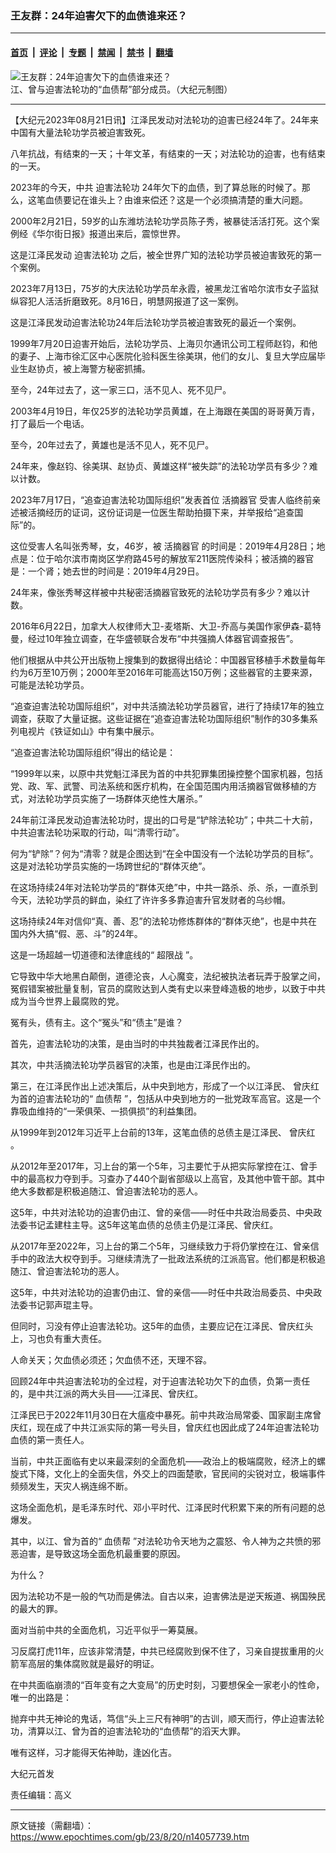 ### 王友群：24年迫害欠下的血债谁来还？

---

#### [首页](../../../..?n14057739) &nbsp;|&nbsp; [评论](../../../../../epoch-comment?n14057739) &nbsp;|&nbsp; [专题](../../../../../epoch-special?n14057739) &nbsp;|&nbsp; [禁闻](../../../../../epoch-news?n14057739) &nbsp;|&nbsp; [禁书](../../../../../books?n14057739) &nbsp;|&nbsp; [翻墙](https://github.com/gfw-breaker/nogfw/blob/master/README.md?n14057739)


<div><img alt="王友群：24年迫害欠下的血债谁来还？" class="attachment-djy_600_400 size-djy_600_400 wp-post-image" src="https://i.epochtimes.com/assets/uploads/2023/08/id14057740-2022-09-25_000550-600x400.jpg"/>
<div class="caption">
 江、曾与迫害法轮功的“血债帮”部分成员。（大纪元制图）
</div></div><hr/><div class="post_content" id="artbody" itemprop="articleBody">
 <!-- article content begin -->
 <p>
  【大纪元2023年08月21日讯】江泽民发动对法轮功的迫害已经24年了。24年来中国有大量法轮功学员被迫害致死。
 </p>
 <p style="font-weight: 400;">
  八年抗战，有结束的一天；十年文革，有结束的一天；对法轮功的迫害，也有结束的一天。
 </p>
 <p style="font-weight: 400;">
  2023年的今天，中共
  <ok href="https://www.epochtimes.com/gb/tag/%E8%BF%AB%E5%AE%B3%E6%B3%95%E8%BD%AE%E5%8A%9F.html">
   迫害法轮功
  </ok>
  24年欠下的血债，到了算总账的时候了。那么，这笔血债要记在谁头上？由谁来偿还？这是一个必须搞清楚的重大问题。
 </p>
 <p style="font-weight: 400;">
  2000年2月21日，59岁的山东潍坊法轮功学员陈子秀，被暴徒活活打死。这个案例经《华尔街日报》报道出来后，震惊世界。
 </p>
 <p style="font-weight: 400;">
  这是江泽民发动
  <ok href="https://www.epochtimes.com/gb/tag/%E8%BF%AB%E5%AE%B3%E6%B3%95%E8%BD%AE%E5%8A%9F.html">
   迫害法轮功
  </ok>
  之后，被全世界广知的法轮功学员被迫害致死的第一个案例。
 </p>
 <p style="font-weight: 400;">
  2023年7月13日，75岁的大庆法轮功学员牟永霞，被黑龙江省哈尔滨市女子监狱纵容犯人活活折磨致死。8月16日，明慧网报道了这一案例。
 </p>
 <p style="font-weight: 400;">
  这是江泽民发动迫害法轮功24年后法轮功学员被迫害致死的最近一个案例。
 </p>
 <p style="font-weight: 400;">
  1999年7月20日迫害开始后，法轮功学员、上海贝尔通讯公司工程师赵钧，和他的妻子、上海市徐汇区中心医院化验科医生徐美琪，他们的女儿、复旦大学应届毕业生赵协贞，被上海警方秘密抓捕。
 </p>
 <p style="font-weight: 400;">
  至今，24年过去了，这一家三口，活不见人、死不见尸。
 </p>
 <p style="font-weight: 400;">
  2003年4月19日，年仅25岁的法轮功学员黄雄，在上海跟在美国的哥哥黄万青，打了最后一个电话。
 </p>
 <p style="font-weight: 400;">
  至今，20年过去了，黄雄也是活不见人，死不见尸。
 </p>
 <p style="font-weight: 400;">
  24年来，像赵钧、徐美琪、赵协贞、黄雄这样“被失踪”的法轮功学员有多少？难以计数。
 </p>
 <p style="font-weight: 400;">
  2023年7月17日，“追查迫害法轮功国际组织”发表首位
  <ok href="https://www.epochtimes.com/gb/tag/%E6%B4%BB%E6%91%98%E5%99%A8%E5%AE%98.html">
   活摘器官
  </ok>
  受害人临终前亲述被活摘经历的证词，这份证词是一位医生帮助拍摄下来，并举报给“追查国际”的。
 </p>
 <p style="font-weight: 400;">
  这位受害人名叫张秀琴，女，46岁，被
  <ok href="https://www.epochtimes.com/gb/tag/%E6%B4%BB%E6%91%98%E5%99%A8%E5%AE%98.html">
   活摘器官
  </ok>
  的时间是：2019年4月28日；地点是：位于哈尔滨市南岗区学府路45号的解放军211医院传染科；被活摘的器官是：一个肾；她去世的时间是：2019年4月29日。
 </p>
 <p style="font-weight: 400;">
  24年来，像张秀琴这样被中共秘密活摘器官致死的法轮功学员有多少？难以计数。
 </p>
 <p style="font-weight: 400;">
  2016年6月22日，加拿大人权律师大卫-麦塔斯、大卫-乔高与美国作家伊森-葛特曼，经过10年独立调查，在华盛顿联合发布“中共强摘人体器官调查报告”。
 </p>
 <p style="font-weight: 400;">
  他们根据从中共公开出版物上搜集到的数据得出结论：中国器官移植手术数量每年约为6万至10万例；2000年至2016年可能高达150万例；这些器官的主要来源，可能是法轮功学员。
 </p>
 <p style="font-weight: 400;">
  “追查迫害法轮功国际组织”，对中共活摘法轮功学员器官，进行了持续17年的独立调查，获取了大量证据。这些证据在“追查迫害法轮功国际组织”制作的30多集系列电视片《铁证如山》中有集中展示。
 </p>
 <p style="font-weight: 400;">
  “追查迫害法轮功国际组织”得出的结论是：
 </p>
 <p style="font-weight: 400;">
  “1999年以来，以原中共党魁江泽民为首的中共犯罪集团操控整个国家机器，包括党、政、军、武警、司法系统和医疗机构，在全国范围内用活摘器官做移植的方式，对法轮功学员实施了一场群体灭绝性大屠杀。”
 </p>
 <p style="font-weight: 400;">
  24年前江泽民发动迫害法轮功时，提出的口号是“铲除法轮功”；中共二十大前，中共迫害法轮功采取的行动，叫“清零行动”。
 </p>
 <p style="font-weight: 400;">
  何为“铲除”？何为“清零？就是企图达到“在全中国没有一个法轮功学员的目标”。这是对法轮功学员实施的一场跨世纪的“群体灭绝”。
 </p>
 <p style="font-weight: 400;">
  在这场持续24年对法轮功学员的“群体灭绝”中，中共一路杀、杀、杀，一直杀到今天，法轮功学员的鲜血，染红了许许多多靠迫害升官发财者的乌纱帽。
 </p>
 <p style="font-weight: 400;">
  这场持续24年对信仰“真、善、忍”的法轮功修炼群体的“群体灭绝”，也是中共在国内外大搞“假、恶、斗”的24年。
 </p>
 <p style="font-weight: 400;">
  这是一场超越一切道德和法律底线的“
  <ok href="https://www.epochtimes.com/gb/tag/%E8%B6%85%E9%99%90%E6%88%98.html">
   超限战
  </ok>
  ”。
 </p>
 <p style="font-weight: 400;">
  它导致中华大地黑白颠倒，道德沦丧，人心魔变，法纪被执法者玩弄于股掌之间，冤假错案被批量复制，官员的腐败达到人类有史以来登峰造极的地步，以致于中共成为当今世界上最腐败的党。
 </p>
 <p style="font-weight: 400;">
  冤有头，债有主。这个“冤头”和“债主”是谁？
 </p>
 <p style="font-weight: 400;">
  首先，迫害法轮功的决策，是由当时的中共独裁者江泽民作出的。
 </p>
 <p style="font-weight: 400;">
  其次，中共活摘法轮功学员器官的决策，也是由江泽民作出的。
 </p>
 <p style="font-weight: 400;">
  第三，在江泽民作出上述决策后，从中央到地方，形成了一个以江泽民、
  <ok href="https://www.epochtimes.com/gb/tag/%E6%9B%BE%E5%BA%86%E7%BA%A2.html">
   曾庆红
  </ok>
  为首的迫害法轮功的“
  <ok href="https://www.epochtimes.com/gb/tag/%E8%A1%80%E5%80%BA%E5%B8%AE.html">
   血债帮
  </ok>
  ”，包括从中央到地方的一批党政军高官。这是一个靠吸血维持的“一荣俱荣、一损俱损”的利益集团。
 </p>
 <p style="font-weight: 400;">
  从1999年到2012年习近平上台前的13年，这笔血债的总债主是江泽民、
  <ok href="https://www.epochtimes.com/gb/tag/%E6%9B%BE%E5%BA%86%E7%BA%A2.html">
   曾庆红
  </ok>
  。
 </p>
 <p style="font-weight: 400;">
  从2012年至2017年，习上台的第一个5年，习主要忙于从把实际掌控在江、曾手中的最高权力夺到手。习查办了440个副省部级以上高官，及其他中管干部。其中绝大多数都是积极追随江、曾迫害法轮功的恶人。
 </p>
 <p style="font-weight: 400;">
  这5年，中共对法轮功的迫害仍由江、曾的亲信——时任中共政治局委员、中央政法委书记孟建柱主导。这5年这笔血债的总债主仍是江泽民、曾庆红。
 </p>
 <p style="font-weight: 400;">
  从2017年至2022年，习上台的第二个5年，习继续致力于将仍掌控在江、曾亲信手中的政法大权夺到手。习继续清洗了一批政法系统的江派高官。他们都是积极追随江、曾迫害法轮功的恶人。
 </p>
 <p style="font-weight: 400;">
  这5年，中共对法轮功的迫害仍由江、曾的亲信——时任中共政治局委员、中央政法委书记郭声琨主导。
 </p>
 <p style="font-weight: 400;">
  但同时，习没有停止迫害法轮功。这5年的血债，主要应记在江泽民、曾庆红头上，习也负有重大责任。
 </p>
 <p style="font-weight: 400;">
  人命关天；欠血债必须还；欠血债不还，天理不容。
 </p>
 <p style="font-weight: 400;">
  回顾24年中共迫害法轮功的全过程，对于迫害法轮功欠下的血债，负第一责任的，是中共江派的两大头目——江泽民、曾庆红。
 </p>
 <p style="font-weight: 400;">
  江泽民已于2022年11月30日在大瘟疫中暴死。前中共政治局常委、国家副主席曾庆红，现在成了中共江派实际的第一号头目，曾庆红也因此成了24年迫害法轮功血债的第一责任人。
 </p>
 <p style="font-weight: 400;">
  当前，中共正面临有史以来最深刻的全面危机——政治上的极端腐败，经济上的螺旋式下降，文化上的全面失信，外交上的四面楚歌，官民间的尖锐对立，极端事件频频发生，天灾人祸连绵不断。
 </p>
 <p style="font-weight: 400;">
  这场全面危机，是毛泽东时代、邓小平时代、江泽民时代积累下来的所有问题的总爆发。
 </p>
 <p style="font-weight: 400;">
  其中，以江、曾为首的“
  <ok href="https://www.epochtimes.com/gb/tag/%E8%A1%80%E5%80%BA%E5%B8%AE.html">
   血债帮
  </ok>
  ”对法轮功令天地为之震怒、令人神为之共愤的邪恶迫害，是导致这场全面危机最重要的原因。
 </p>
 <p style="font-weight: 400;">
  为什么？
 </p>
 <p style="font-weight: 400;">
  因为法轮功不是一般的气功而是佛法。自古以来，迫害佛法是逆天叛道、祸国殃民的最大的罪。
 </p>
 <p style="font-weight: 400;">
  面对当前中共的全面危机，习近平似乎一筹莫展。
 </p>
 <p style="font-weight: 400;">
  习反腐打虎11年，应该非常清楚，中共已经腐败到保不住了，习亲自提拔重用的火箭军高层的集体腐败就是最好的明证。
 </p>
 <p style="font-weight: 400;">
  在中共面临崩溃的“百年变有之大变局”的历史时刻，习要想保全一家老小的性命，唯一的出路是：
 </p>
 <p style="font-weight: 400;">
  抛弃中共无神论的鬼话，笃信“头上三尺有神明”的古训，顺天而行，停止迫害法轮功，清算以江、曾为首的迫害法轮功的“血债帮”的滔天大罪。
 </p>
 <p style="font-weight: 400;">
  唯有这样，习才能得天佑神助，逢凶化吉。
 </p>
 <p style="font-weight: 400;">
  大纪元首发
 </p>
 <p style="font-weight: 400;">
  责任编辑：高义
 </p>
 <!-- article content end -->
 <div id="below_article_ad">
 </div>
</div>


---

原文链接（需翻墙）：https://www.epochtimes.com/gb/23/8/20/n14057739.htm